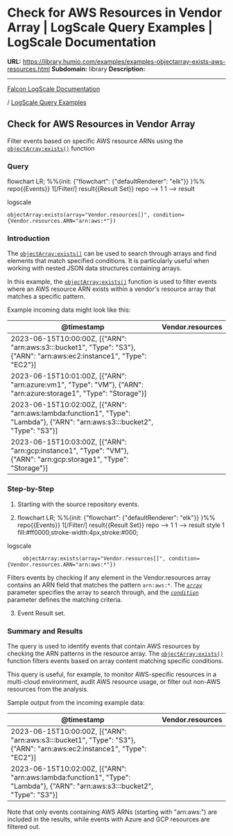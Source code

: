 # Check for AWS Resources in Vendor Array | LogScale Query Examples | LogScale Documentation

**URL:** https://library.humio.com/examples/examples-objectarray-exists-aws-resources.html
**Subdomain:** library
**Description:** 

---

[Falcon LogScale Documentation](https://library.humio.com)

/ [LogScale Query Examples](examples.html)

## Check for AWS Resources in Vendor Array

Filter events based on specific AWS resource ARNs using the [`objectArray:exists()`](https://library.humio.com/data-analysis/functions-objectarray-exists.html) function 

### Query

flowchart LR; %%{init: {"flowchart": {"defaultRenderer": "elk"}} }%% repo{{Events}} 1[/Filter/] result{{Result Set}} repo --> 1 1 --> result

logscale
    
    
    objectArray:exists(array="Vendor.resources[]", condition={Vendor.resources.ARN="arn:aws:*"})

### Introduction

The [`objectArray:exists()`](https://library.humio.com/data-analysis/functions-objectarray-exists.html) can be used to search through arrays and find elements that match specified conditions. It is particularly useful when working with nested JSON data structures containing arrays. 

In this example, the [`objectArray:exists()`](https://library.humio.com/data-analysis/functions-objectarray-exists.html) function is used to filter events where an AWS resource ARN exists within a vendor's resource array that matches a specific pattern. 

Example incoming data might look like this: 

@timestamp| Vendor.resources  
---|---  
2023-06-15T10:00:00Z, [{"ARN": "arn:aws:s3:::bucket1", "Type": "S3"}, {"ARN": "arn:aws:ec2:instance1", "Type": "EC2"}]|   
2023-06-15T10:01:00Z, [{"ARN": "arn:azure:vm1", "Type": "VM"}, {"ARN": "arn:azure:storage1", "Type": "Storage"}]|   
2023-06-15T10:02:00Z, [{"ARN": "arn:aws:lambda:function1", "Type": "Lambda"}, {"ARN": "arn:aws:s3:::bucket2", "Type": "S3"}]|   
2023-06-15T10:03:00Z, [{"ARN": "arn:gcp:instance1", "Type": "VM"}, {"ARN": "arn:gcp:storage1", "Type": "Storage"}]|   
  
### Step-by-Step

  1. Starting with the source repository events.

  2. flowchart LR; %%{init: {"flowchart": {"defaultRenderer": "elk"}} }%% repo{{Events}} 1[/Filter/] result{{Result Set}} repo --> 1 1 --> result style 1 fill:#ff0000,stroke-width:4px,stroke:#000;

logscale
         
         objectArray:exists(array="Vendor.resources[]", condition={Vendor.resources.ARN="arn:aws:*"})

Filters events by checking if any element in the Vendor.resources array contains an ARN field that matches the pattern `arn:aws:*`. The [_`array`_](https://library.humio.com/data-analysis/functions-objectarray-exists.html#query-functions-objectarray-exists-array) parameter specifies the array to search through, and the [_`condition`_](https://library.humio.com/data-analysis/functions-objectarray-exists.html#query-functions-objectarray-exists-condition) parameter defines the matching criteria. 

  3. Event Result set.




### Summary and Results

The query is used to identify events that contain AWS resources by checking the ARN patterns in the resource array. The [`objectArray:exists()`](https://library.humio.com/data-analysis/functions-objectarray-exists.html) function filters events based on array content matching specific conditions. 

This query is useful, for example, to monitor AWS-specific resources in a multi-cloud environment, audit AWS resource usage, or filter out non-AWS resources from the analysis. 

Sample output from the incoming example data: 

@timestamp| Vendor.resources  
---|---  
2023-06-15T10:00:00Z, [{"ARN": "arn:aws:s3:::bucket1", "Type": "S3"}, {"ARN": "arn:aws:ec2:instance1", "Type": "EC2"}]|   
2023-06-15T10:02:00Z, [{"ARN": "arn:aws:lambda:function1", "Type": "Lambda"}, {"ARN": "arn:aws:s3:::bucket2", "Type": "S3"}]|   
  
Note that only events containing AWS ARNs (starting with "arn:aws:") are included in the results, while events with Azure and GCP resources are filtered out.

